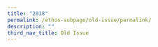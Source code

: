 ```yaml
---
title: "2018"
permalink: /ethos-subpage/old-issue/permalink/
description: ""
third_nav_title: Old Issue
---
```

